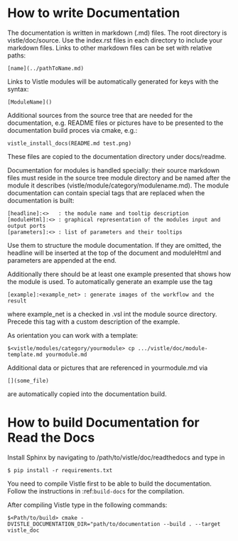 How to write Documentation
==========================
The documentation is written in markdown (.md) files. The root directory is 
vistle/doc/source. Use the index.rst files in each directory to include your markdown files.
Links to other markdown files can be set with relative paths: 
```
[name](../pathToName.md)
```
Links to Vistle modules will be automatically generated for keys with the syntax:
```
[ModuleName]()
```
Additional sources from the source tree that are needed for the documentation, e.g. README files or pictures have to be presented to the  
documentation build proces via cmake, e.g.:
    
    vistle_install_docs(README.md test.png)

These files are copied to the documentation directory under docs/readme.

Documentation for modules is handled specially: their source markdown files must reside in the source tree module directory and be named after the module it describes (vistle/module/category/modulename.md). The module documentation can contain special tags that are replaced when the documentation is built:

    [headline]:<>   : the module name and tooltip description
    [moduleHtml]:<> : graphical representation of the modules input and output ports
    [parameters]:<> : list of parameters and their tooltips

Use them to structure the module documentation. If they are omitted, the headline will be inserted at the top of the document and moduleHtml and parameters are appended at the end.

Additionally there should be at least one example presented that shows how the module is used. To automatically generate an example use the tag     
    
    [example]:<example_net> : generate images of the workflow and the result


where example_net is a checked in .vsl int the module source directory.
Precede this tag with a custom description of the example.

As orientation you can work with a template:

    $<vistle/modules/category/yourmodule> cp .../vistle/doc/module-template.md yourmodule.md

Additional data or pictures that are referenced in yourmodule.md via

    [](some_file)

are automatically copied into the documentation build.


How to build Documentation for Read the Docs
============================================

Install Sphinx by navigating to /path/to/vistle/doc/readthedocs and type in


    $ pip install -r requirements.txt

You need to compile Vistle first to be able to build the documentation. Follow the instructions in :ref:`build-docs` for the compilation.

After compiling Vistle type in the following commands:

    
    $<Path/to/build> cmake -DVISTLE_DOCUMENTATION_DIR="path/to/documentation --build . --target vistle_doc
